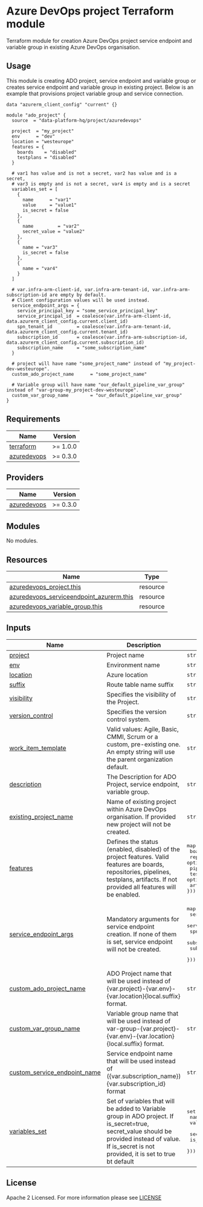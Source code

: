 # Azure DevOps project Terraform module
Terraform module for creation Azure DevOps project service endpoint and variable group in existing Azure DevOps organisation.

## Usage
This module is creating ADO project, service endpoint and variable group or creates service endpoint and variable group in existing project. Below is an example that provisions project variable group and service connection.
```hcl
data "azurerm_client_config" "current" {}

module "ado_project" {
  source  = "data-platform-hq/project/azuredevops"

  project  = "my_project"
  env      = "dev"
  location = "westeurope"
  features = {
    boards    = "disabled"
    testplans = "disabled"
  }

  # var1 has value and is not a secret, var2 has value and is a secret, 
  # var3 is empty and is not a secret, var4 is empty and is a secret
  variables_set = [
    {
      name      = "var1"
      value     = "value1"
      is_secret = false
    },
    {
      name         = "var2"
      secret_value = "value2"
    },
    {
      name = "var3"
      is_secret = false
    },
    {
      name = "var4"
    }
  ]

  # var.infra-arm-client-id, var.infra-arm-tenant-id, var.infra-arm-subscription-id are empty by default. 
  # Client configuration values will be used instead.
  service_endpoint_args = {
    service_principal_key = "some_service_principal_key"
    service_principal_id  = coalesce(var.infra-arm-client-id, data.azurerm_client_config.current.client_id)
    spn_tenant_id         = coalesce(var.infra-arm-tenant-id, data.azurerm_client_config.current.tenant_id)
    subscription_id       = coalesce(var.infra-arm-subscription-id, data.azurerm_client_config.current.subscription_id)
    subscription_name     = "some_subscription_name"
  }

  # project will have name "some_project_name" instead of "my_project-dev-westeurope".
  custom_ado_project_name      = "some_project_name"
  
  # Variable group will have name "our_default_pipeline_var_group" instead of "var-group-my_project-dev-westeurope".
  custom_var_group_name        = "our_default_pipeline_var_group"
}
```
<!-- BEGIN_TF_DOCS -->
## Requirements
| Name                                                                            | Version  |
|---------------------------------------------------------------------------------|----------|
| <a name="requirement_terraform"></a> [terraform](#requirement\_terraform)       | >= 1.0.0 |
| <a name="requirement_azuredevops"></a> [azuredevops](#requirement\_azuredevops) | >= 0.3.0 |

## Providers

| Name                                                                            | Version  |
|---------------------------------------------------------------------------------|----------|
| <a name="requirement_azuredevops"></a> [azuredevops](#requirement\_azuredevops) | >= 0.3.0 |

## Modules

No modules.

## Resources

| Name                                                                                                                                                    | Type     |
|---------------------------------------------------------------------------------------------------------------------------------------------------------|----------|
| [azuredevops_project.this](https://registry.terraform.io/providers/microsoft/azuredevops/latest/docs/resources/project)                                 | resource |
| [azuredevops_serviceendpoint_azurerm.this](https://registry.terraform.io/providers/microsoft/azuredevops/latest/docs/resources/serviceendpoint_azurerm) | resource |
| [azuredevops_variable_group.this](https://registry.terraform.io/providers/microsoft/azuredevops/latest/docs/resources/variable_group)                   | resource |


## Inputs

| Name                                                                                                                         | Description                                                                                                                                                                                           | Type                                                                                                                                                                                                                   | Default             | Required |
|------------------------------------------------------------------------------------------------------------------------------|-------------------------------------------------------------------------------------------------------------------------------------------------------------------------------------------------------|------------------------------------------------------------------------------------------------------------------------------------------------------------------------------------------------------------------------|---------------------|:--------:|
| <a name="input_project"></a> [project](#input\_project)                                                                      | Project name                                                                                                                                                                                          | `string`                                                                                                                                                                                                               | n/a                 |   yes    |
| <a name="input_env"></a> [env](#input\_env)                                                                                  | Environment name                                                                                                                                                                                      | `string`                                                                                                                                                                                                               | n/a                 |   yes    |
| <a name="input_location"></a> [location](#input\_location)                                                                   | Azure location                                                                                                                                                                                        | `string`                                                                                                                                                                                                               | n/a                 |   yes    |
| <a name="input_suffix"></a> [suffix](#input\_suffix)                                                                         | Route table name suffix                                                                                                                                                                               | `string`                                                                                                                                                                                                               | `""`                |    no    |
| <a name="input_visibility"></a> [visibility](#input\_visibility)                                                             | Specifies the visibility of the Project.                                                                                                                                                              | `string`                                                                                                                                                                                                               | `private`           |    no    |
| <a name="input_version_control"></a> [version\_control](#input\_version\_control)                                            | Specifies the version control system.                                                                                                                                                                 | `string`                                                                                                                                                                                                               | `Git`               |    no    |
| <a name="input_work_item_template"></a> [work\_item\_template](#input\_work\_item\_template)                                 | Valid values: Agile, Basic, CMMI, Scrum or a custom, pre-existing one. An empty string will use the parent organization default.                                                                      | `string`                                                                                                                                                                                                               | `""`                |    no    |
| <a name="input_description"></a> [description](#input\_description)                                                          | The Description for ADO Project, service endpoint, variable group.                                                                                                                                    | `string`                                                                                                                                                                                                               | `Terraform managed` |    no    |
| <a name="input_existing_project_name"></a> [existing\_project\_name](#input\_existing\_project\_name)                        | Name of existing project within Azure DevOps organisation. If provided new project will not be created.                                                                                               | `string`                                                                                                                                                                                                               | `null`              |    no    |
| <a name="input_features"></a> [features](#input\_features)                                                                   | Defines the status (enabled, disabled) of the project features. Valid features are boards, repositories, pipelines, testplans, artifacts. If not provided all features will be enabled.               | <pre>map(object({<br> boards       = optional(string) <br> repositories = optional(string) <br> pipelines    = optional(string)<br> testplans    = optional(string) <br> artifacts    = optional(string) <br>}))</pre> | `null`              |    no    |
| <a name="input_service_endpoint_args"></a> [service\_endpoint\_args](#input\_service\_endpoint\_args)                        | Mandatory arguments for service endpoint creation. If none of them is set, service endpoint will not be created.                                                                                      | <pre>map(object({<br> service_principal_id  = string <br> service_principal_key = string <br> spn_tenant_id         = string<br> subscription_id       = string <br> subscription_name     = string <br>}))</pre>      | `null`              |    no    |
| <a name="input_custom_ado_project_name"></a> [custom\_ado\_project\_name](#input\_custom\_ado\_project\_name)                | ADO Project name that will be used instead of {var.project}-{var.env}-{var.location}{local.suffix} format.                                                                                            | `string`                                                                                                                                                                                                               | `null`              |    no    |
| <a name="input_custom_var_group_name"></a> [custom\_var\_group\_name](#input\_custom\_var\_group\_name)                      | Variable group name that will be used instead of var-group-{var.project}-{var.env}-{var.location}{local.suffix} format.                                                                               | `string`                                                                                                                                                                                                               | `null`              |    no    |
| <a name="input_custom_service_endpoint_name"></a> [custom\_service\_endpoint\_name](#input\_custom\_service\_endpoint\_name) | Service endpoint name that will be used instead of ({var.subscription_name}){var.subscription_id} format                                                                                              | `string`                                                                                                                                                                                                               | `null`              |    no    |
| <a name="input_variables_set"></a> [variables\_set](#input\_variables\_set)                                                  | Set of variables that will be added to Variable group in ADO project. If is_secret=true, secret_value should be provided instead of value. If is_secret is not provided, it is set to true bt default | <pre>set(object({<br> name         = string <br> value        = optional(string) <br> secret_value = optional(string)<br> is_secret    = bool <br>}))</pre>                                                            | `[]`                |    no    |

<!-- END_TF_DOCS -->

## License

Apache 2 Licensed. For more information please see [LICENSE](https://github.com/data-platform-hq/terraform-azuredevops-project/blob/main/LICENSE)
